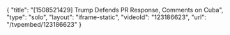 {
    "title": "[1508521429] Trump Defends PR Response, Comments on Cuba",
    "type": "solo",
    "layout": "iframe-static",
    "videoId": "123186623",
    "url": "\/tvpembed\/123186623"
}